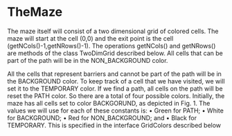 # TheMaze

The maze itself will consist of a two dimensional grid of colored cells. The maze will start
at the cell (0,0) and the exit point is the cell (getNCols()-1,getNRows()-1). The operations getNCols()
and getNRows() are methods of the class TwoDimGrid described below. All cells that can be part of
the path will be in the NON_BACKGROUND color. 




All the cells that represent barriers and cannot be part of the path will be in the BACKGROUND color. To keep track of a cell that
we have visited, we will set it to the TEMPORARY color. If we find a path, all cells on the path
will be reset the PATH color. So there are a total of four possible colors. Initially, the maze
has all cells set to color BACKGORUND, as depicted in Fig. 1. The values we will use for each
of these constants is:
• Green for PATH;
• White for BACKGROUND;
• Red for NON_BACKGROUND; and
• Black for TEMPORARY.
This is specified in the interface GridColors described below
